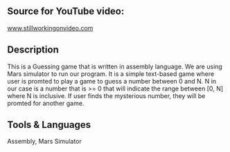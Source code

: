 ## Source for YouTube video:
www.stillworkingonvideo.com

## Description
This is a Guessing game that is written in assembly language. We are using Mars simulator 
to run our program. It is a simple text-based game where user is promted to play a game to
guess a number between 0 and N. N in our case is a number that is >= 0 that will indicate 
the range between [0, N] where N is inclusive. If user finds the mysterious number, they will
be promted for another game. 

## Tools & Languages
Assembly, Mars Simulator


